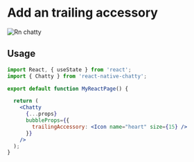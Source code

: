 # Add an trailing accessory

![Rn chatty](/img/trailing.jpeg)

## Usage

```jsx
import React, { useState } from 'react';
import { Chatty } from 'react-native-chatty';

export default function MyReactPage() {

  return (
    <Chatty
      {...props}
      bubbleProps={{
        trailingAccessory: <Icon name="heart" size={15} />
      }}
    />
  );
}
```



